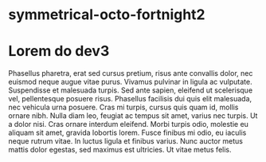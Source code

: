 # symmetrical-octo-fortnight2

# Lorem do dev3
Phasellus pharetra, erat sed cursus pretium, risus ante convallis dolor, nec euismod neque augue vitae purus. Vivamus pulvinar in ligula ac vulputate. Suspendisse et malesuada turpis. Sed ante sapien, eleifend ut scelerisque vel, pellentesque posuere risus. Phasellus facilisis dui quis elit malesuada, nec vehicula urna posuere. Cras mi turpis, cursus quis quam id, mollis ornare nibh. Nulla diam leo, feugiat ac tempus sit amet, varius nec turpis. Ut a dolor nisi. Cras ornare interdum eleifend. Morbi turpis odio, molestie eu aliquam sit amet, gravida lobortis lorem. Fusce finibus mi odio, eu iaculis neque rutrum vitae. In luctus ligula et finibus varius. Nunc auctor metus mattis dolor egestas, sed maximus est ultricies. Ut vitae metus felis.

